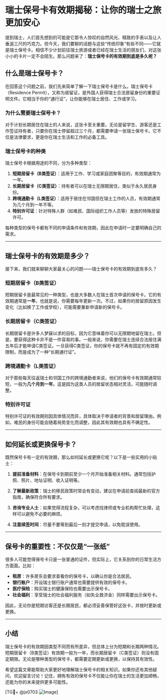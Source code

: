 # 瑞士保号卡有效期揭秘：让你的瑞士之旅更加安心

提到瑞士，人们首先想到的可能是它那令人惊叹的自然风光、精致的手表以及让人垂涎三尺的巧克力。但今天，我们要聊的话题与这些“传统印象”有些不同——它就是瑞士保号卡。相信不少计划前往瑞士旅游或者已经在瑞士生活的朋友们，对这张小小的卡片一定不会陌生。那么问题来了：**瑞士保号卡的有效期到底是多久呢？**

## 什么是瑞士保号卡？

在回答这个问题之前，我们先来简单了解一下瑞士保号卡是什么。瑞士保号卡（Residence Permit），又称为居留证，是外国人获得瑞士合法居留身份的重要证明文件。它相当于你的“通行证”，让你能够在瑞士居住、工作或学习。

### 为什么需要瑞士保号卡？

对于计划长期居住在瑞士的人来说，这张卡至关重要。无论是留学生、游客还是工作签证持有者，只要你在瑞士停留超过三个月，都需要申请一张瑞士保号卡。它不仅是法律要求，更是你在瑞士生活和工作的必备工具。

### 瑞士保号卡的种类

瑞士保号卡根据用途的不同，分为多种类型：

1. **短期居留卡（B类签证）**：适用于工作、学习或家庭团聚等目的，有效期通常为一年。
2. **长期居留卡（C类签证）**：持有者可以在瑞士无限期居住，类似于永久居民身份。
3. **跨境通勤卡（L类签证）**：适用于居住在邻国但在瑞士工作的人员，有效期通常为几个月到一年不等。
4. **特别许可证**：针对特殊人群（如难民、国际组织工作人员等）发放的特殊居留许可。

每种类型的保号卡都有不同的申请条件和有效期，因此在申请时一定要明确自己的需求。

---

## 瑞士保号卡的有效期是多少？

接下来，我们就来聊聊大家最关心的问题——瑞士保号卡的有效期到底有多久？

### 短期居留卡（B类签证）

短期居留卡是最常见的一种类型，也是大多数人在瑞士首次申请的保号卡。它的有效期通常是**一年**，也就是说，你需要每年更新一次。不过，如果你的居留原因发生变化（比如换了工作或学校），可能需要重新申请新的保号卡。

### 长期居留卡（C类签证）

长期居留卡是许多人梦寐以求的目标，因为它意味着你可以无限期地留在瑞士。但是，要获得这种卡并不是一件容易的事。一般来说，你需要在瑞士连续合法居住满五年后才能申请C类签证。一旦获得C类签证，你的保号卡就不再有固定的有效期限制，而是成为了一种“长期通行证”。

### 跨境通勤卡（L类签证）

对于那些每天往返瑞士和邻国工作的跨境通勤者来说，他们的保号卡有效期通常较短，一般为**几个月到一年**。这是因为这类人员的居留状态相对灵活，可能随时调整。

### 特别许可证

特别许可证的有效期则因具体情况而异，具体取决于申请者的背景和居留理由。例如，难民的身份可能会随着局势变化而调整，因此其有效期也具有不确定性。

---

## 如何延长或更换保号卡？

既然保号卡有一定的有效期，那么如何延长或更换它呢？以下是一些实用的小贴士：

1. **提前准备材料**：在保号卡到期前至少一个月开始准备相关材料。通常包括护照、照片、地址证明、收入证明等。
   
2. **了解最新政策**：瑞士的移民政策时常会有变动，建议在申请前查阅最新的官方指南，确保符合所有要求。

3. **咨询专业人士**：如果觉得流程复杂，可以考虑找律师或专业机构帮忙处理，这样可以避免不必要的麻烦。

4. **注意续签时间**：尽量不要等到最后一刻才提交申请，以免耽误使用。

---

## 保号卡的重要性：不仅仅是“一张纸”

很多人可能觉得保号卡只是一张普通的证件，但实际上，它关系到你的日常生活方方面面。比如：

- **租房**：许多房东会要求查看你的保号卡，以确认你是合法居民。
- **银行账户**：开设瑞士银行账户通常也需要提供有效的保号卡。
- **医疗保险**：购买瑞士的健康保险也需要出示保号卡。
- **社会福利**：享受瑞士的社会福利服务（如失业救济金）同样需要出示保号卡。

因此，无论你是短期访客还是长期居民，都必须妥善保管好这张卡，并按时更新或更换。

---

## 小结

瑞士保号卡的有效期因类型不同而有所差异，但总体上分为短期和长期两种情况。短期居留卡（B类签证）有效期一般为一年，而长期居留卡（C类签证）则没有固定期限。无论是哪种类型的保号卡，都需要定期更新或更换，以保持其有效性。

希望这篇文章能帮助大家更好地理解瑞士保号卡的相关知识。如果你还有其他疑问，欢迎留言讨论！记住，拥有有效的保号卡不仅能让你在瑞士的生活更加顺畅，还能为你的未来提供更多可能性。

[TG💪+ @jx0703 ![Image](https://github.com/user-attachments/assets/dbca1d08-cadb-493c-b0ec-ad6f7a83f270)]